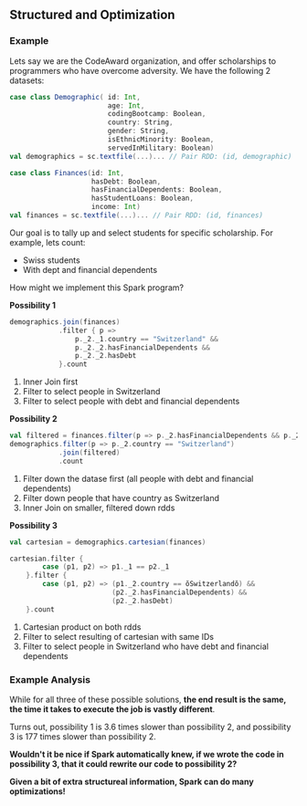 ## Structured and Optimization

### Example

Lets say we are the CodeAward organization, and offer scholarships to programmers who have overcome adversity. We have the following 2 datasets:

```scala
case class Demographic( id: Int,
                        age: Int,
                        codingBootcamp: Boolean,
                        country: String,
                        gender: String,
                        isEthnicMinority: Boolean,
                        servedInMilitary: Boolean)
val demographics = sc.textfile(...)... // Pair RDD: (id, demographic)

case class Finances(id: Int,
                    hasDebt: Boolean,
                    hasFinancialDependents: Boolean,
                    hasStudentLoans: Boolean,
                    income: Int)
val finances = sc.textfile(...)... // Pair RDD: (id, finances)
```

Our goal is to tally up and select students for specific scholarship. For example, lets count:

* Swiss students
* With dept and financial dependents

How might we implement this Spark program?

**Possibility 1**

```scala
demographics.join(finances)
            .filter { p =>
                p._2._1.country == "Switzerland" &&
                p._2._2.hasFinancialDependents &&
                p._2._2.hasDebt
            }.count
```

1. Inner Join first
2. Filter to select people in Switzerland
3. Filter to select people with debt and financial dependents

**Possibility 2**

```scala
val filtered = finances.filter(p => p._2.hasFinancialDependents && p._2.hasDebt)
demographics.filter(p => p._2.country == "Switzerland")
            .join(filtered)
            .count
```

1. Filter down the datase first (all people with debt and financial dependents)
2. Filter down people that have country as Switzerland
3. Inner Join on smaller, filtered down rdds

**Possibility 3**

```scala
val cartesian = demographics.cartesian(finances)

cartesian.filter {
        case (p1, p2) => p1._1 == p2._1
    }.filter {
        case (p1, p2) => (p1._2.country == ŏSwitzerlandŏ) &&
                         (p2._2.hasFinancialDependents) &&
                         (p2._2.hasDebt)
    }.count
```

1. Cartesian product on both rdds
2. Filter to select resulting of cartesian with same IDs
3. Filter to select people in Switzerland who have debt and financial dependents

### Example Analysis

While for all three of these possible solutions, **the end result is the same, the time it takes to execute the job is vastly different**.

Turns out, possibility 1 is 3.6 times slower than possibility 2, and possibility 3 is 177 times slower than possibility 2.

**Wouldn't it be nice if Spark automatically knew, if we wrote the code in possibility 3, that it could rewrite our code to possibility 2?**

**Given a bit of extra structureal information, Spark can do many optimizations!**


